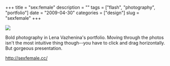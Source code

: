 +++
title = "sex:female"
description = ""
tags = ["flash", "photography", "portfolio"]
date = "2009-04-30"
categories = ["design"]
slug = "sexfemale"
+++


 

  <div id="screens-thumbs" class="clearfix">
    <div class="txt-center" id="design-submission"><a href="http://sexfemale.cc/"><img id='bluga-thumbnail-1587' class='bluga-thumbnail large' src='//media.konigi.com/bluga/
wt49f9aae298bee.jpg'/></a></div>  
  </div>   
<p>Bold photography in Lena Vazhenina's portfolio. Moving through the photos isn't the most intuitive thing though--you have to click and drag horizontally. But gorgeous presentation.</p>
<p><a href="http://sexfemale.cc/">http://sexfemale.cc/</a></p>




